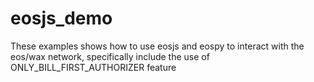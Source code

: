 # eosjs_demo
These examples shows how to use eosjs and eospy  to interact with the eos/wax network, specifically include the use of ONLY_BILL_FIRST_AUTHORIZER feature
